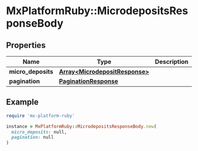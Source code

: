 # MxPlatformRuby::MicrodepositsResponseBody

## Properties

| Name | Type | Description | Notes |
| ---- | ---- | ----------- | ----- |
| **micro_deposits** | [**Array&lt;MicrodepositResponse&gt;**](MicrodepositResponse.md) |  | [optional] |
| **pagination** | [**PaginationResponse**](PaginationResponse.md) |  | [optional] |

## Example

```ruby
require 'mx-platform-ruby'

instance = MxPlatformRuby::MicrodepositsResponseBody.new(
  micro_deposits: null,
  pagination: null
)
```

